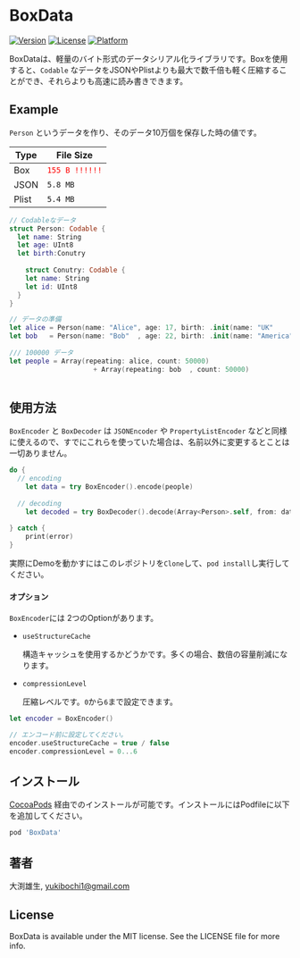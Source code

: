 # BoxData

[![Version](https://img.shields.io/cocoapods/v/BoxData.svg?style=flat)](https://cocoapods.org/pods/BoxData) [![License](https://img.shields.io/cocoapods/l/BoxData.svg?style=flat)](https://cocoapods.org/pods/BoxData) [![Platform](https://img.shields.io/cocoapods/p/BoxData.svg?style=flat)](https://cocoapods.org/pods/BoxData)



BoxDataは、軽量のバイト形式のデータシリアル化ライブラリです。Boxを使用すると、`Codable` なデータをJSONやPlistよりも最大で数千倍も軽く圧縮することができ、それらよりも高速に読み書きできます。



## Example

`Person` というデータを作り、そのデータ10万個を保存した時の値です。

| Type  | File Size                             |
| ----- | ------------------------------------- |
| Box   | <font color=red>`155 B !!!!!!`</font> |
| JSON  | `5.8 MB`                              |
| Plist | `5.4 MB`                              |

```swift
// Codableなデータ
struct Person: Codable {
  let name: String 
  let age: UInt8
  let birth:Conutry
  
	struct Conutry: Codable {
    let name: String
    let id: UInt8
  }
}

// データの準備
let alice = Person(name: "Alice", age: 17, birth: .init(name: "UK"     , id: 12))
let bob   = Person(name: "Bob"  , age: 22, birth: .init(name: "America", id: 14))
        
/// 100000 データ
let people = Array(repeating: alice, count: 50000) 
					 + Array(repeating: bob  , count: 50000)
        
```



## 使用方法

 `BoxEncoder` と `BoxDecoder` は `JSONEncoder` や `PropertyListEncoder` などと同様に使えるので、すでにこれらを使っていた場合は、名前以外に変更するとことは一切ありません。

```swift
do {
  // encoding
	let data = try BoxEncoder().encode(people)
  
  // decoding
	let decoded = try BoxDecoder().decode(Array<Person>.self, from: data)
  
} catch {
	print(error)
}
```

実際にDemoを動かすにはこのレポジトリを`Clone`して、`pod install`し実行してください。

#### オプション

`BoxEncoder`には 2つのOptionがあります。

- `useStructureCache`

  構造キャッシュを使用するかどうかです。多くの場合、数倍の容量削減になります。

- `compressionLevel`

	圧縮レベルです。`0`から`6`まで設定できます。

```swift
let encoder = BoxEncoder()

// エンコード前に設定してください。
encoder.useStructureCache = true / false
encoder.compressionLevel = 0...6
```



## インストール

 [CocoaPods](https://cocoapods.org) 経由でのインストールが可能です。インストールにはPodfileに以下を追加してください。

```ruby
pod 'BoxData'
```



## 著者

大渕雄生, yukibochi1@gmail.com



## License

BoxData is available under the MIT license. See the LICENSE file for more info.
